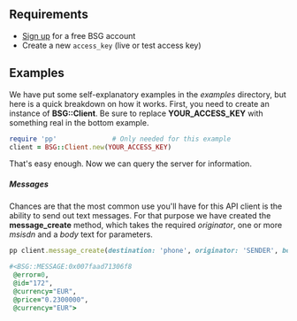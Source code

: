 Requirements
------------
- [Sign up](https://app.bsg.hk/auth/registration) for a free BSG account
- Create a new `access_key` (live or test access key)

Examples
--------
We have put some self-explanatory examples in the *examples* directory, but here is a quick breakdown on how it works. First, you need to create an instance of **BSG::Client**. Be sure to replace **YOUR_ACCESS_KEY** with something real in the bottom example.

```ruby
require 'pp'              # Only needed for this example
client = BSG::Client.new(YOUR_ACCESS_KEY)
```

That's easy enough. Now we can query the server for information.


##### Messages
Chances are that the most common use you'll have for this API client is the ability to send out text messages. For that purpose we have created the **message_create** method, which takes the required *originator*, one or more *msisdn* and a *body* text for parameters.


```ruby
pp client.message_create(destination: 'phone', originator: 'SENDER', body: 'message text', msisdn: '380662341945', reference: 'MyReference')

#<BSG::MESSAGE:0x007faad71306f8
 @error=0,
 @id="172",
 @currency="EUR",
 @price="0.2300000",
 @currency="EUR">
```



